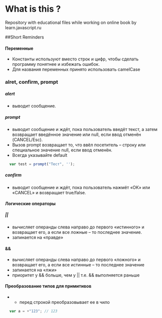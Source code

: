 # What is this ?
Repository with educational files while working on online book by learn.javascript.ru


##Short Reminders
#### Переменные
* Константы используют вместо строк и цифр, чтобы сделать программу понятнее и избежать ошибок.
* Для названия переменных принято использовать camelCase

### alret, confirm, prompt

##### alert 
* выводит сообщение.

##### prompt
* выводит сообщение и ждёт, пока пользователь введёт текст, а затем возвращает введённое значение или null, если ввод отменён (CANCEL/Esc).
* Вызов prompt возвращает то, что ввёл посетитель – строку или специальное значение null, если ввод отменён.
* Всегда указывайте default  
```javascript 
  var test = prompt("Тест", '');
```
##### confirm 
* выводит сообщение и ждёт, пока пользователь нажмёт «OK» или «CANCEL» и возвращает true/false.


#### Логические операторы

##### || 
* вычисляет операнды слева направо до первого «истинного» и возвращает его, а если все ложные – то последнее значение.
* запинается на «правде»
 
#### &&
* вычисляет операнды слева направо до первого «ложного» и возвращает его, а если все истинные – то последнее значение
* запинается на «лжи»
* приоритет у && больше, чем у || т.е. && выполняется раньше


#### Преобразование типов для примитивов
* + перед строкой преобразовывает ее в чило
```javascript
  var a = +"123"; // 123
```
